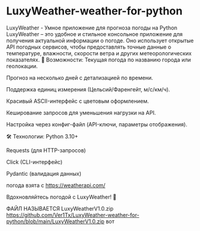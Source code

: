 # LuxyWeather-weather-for-python
LuxyWeather - Умное приложение для прогноза погоды на Python LuxyWeather – это удобное и стильное консольное приложение для получения актуальной информации о погоде. Оно использует открытые API погодных сервисов, чтобы предоставлять точные данные о температуре, влажности, скорости ветра и других метеорологических показателях.
🌟 Возможности:
Текущая погода по названию города или геолокации.

Прогноз на несколько дней с детализацией по времени.

Поддержка единиц измерения (Цельсий/Фаренгейт, м/с/км/ч).

Красивый ASCII-интерфейс с цветовым оформлением.

Кеширование запросов для уменьшения нагрузки на API.

Настройка через конфиг-файл (API-ключи, параметры отображения).

🛠 Технологии:
Python 3.10+

Requests (для HTTP-запросов)

Click (CLI-интерфейс)

Pydantic (валидация данных)

погода взята с https://weatherapi.com/

Вдохновляйтесь погодой с LuxyWeather! 🌈

ФАЙЛ НАЗЫВАЕТСЯ LuxyWeatherV1.0.zip
https://github.com/Ver1Tx/LuxyWeather-weather-for-python/blob/main/LuxyWeatherV1.0.zip вот

